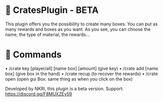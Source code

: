 # 🎁 CratesPlugin - BETA

This plugin offers you the possibility to create many boxes. You can put as many rewards and boxes as you want. As you see, you can choose the name, the type of material, the rewards...

# 🎲 Commands
• /crate key [player/all] [name box] [amount] (give key)
• /crate add [name box] (give box in the hand)
• /crate recup (to recover the rewards)
• /crate open (open gui Box: same thing as when you click on the box)

Developed by NKRI, this plugin is a beta version.
Support: https://discord.gg/F8MUXZEy59
